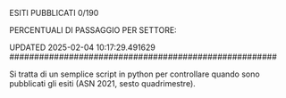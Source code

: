 ESITI PUBBLICATI 0/190 

PERCENTUALI DI PASSAGGIO PER SETTORE:

UPDATED 2025-02-04 10:17:29.491629
###################################################### 

Si tratta di un semplice script in python per controllare quando sono pubblicati gli esiti (ASN 2021, sesto quadrimestre).

